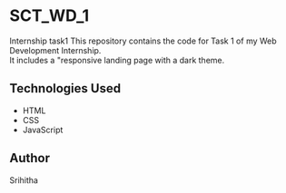 # SCT_WD_1
Internship task1
This repository contains the code for Task 1 of my Web Development Internship.  
It includes a "responsive landing page with a dark theme.  

## Technologies Used
- HTML  
- CSS  
- JavaScript  

## Author  
Srihitha  
